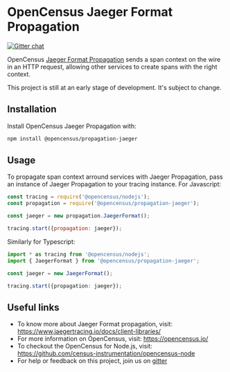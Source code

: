 # OpenCensus Jaeger Format Propagation
[![Gitter chat][gitter-image]][gitter-url]

OpenCensus [Jaeger Format Propagation](https://www.jaegertracing.io/docs/1.10/client-libraries/#propagation-format) sends a span context on the wire in an HTTP request, allowing other services to create spans with the right context.

This project is still at an early stage of development. It's subject to change.

## Installation

Install OpenCensus Jaeger Propagation with:
```bash
npm install @opencensus/propagation-jaeger
```

## Usage

To propagate span context arround services with Jaeger Propagation, pass an instance of Jaeger Propagation to your tracing instance. For Javascript:

```javascript
const tracing = require('@opencensus/nodejs');
const propagation = require('@opencensus/propagation-jaeger');

const jaeger = new propagation.JaegerFormat();

tracing.start({propagation: jaeger});
```

Similarly for Typescript:

```typescript
import * as tracing from '@opencensus/nodejs';
import { JaegerFormat } from '@opencensus/propagation-jaeger';

const jaeger = new JaegerFormat();

tracing.start({propagation: jaeger});
```

## Useful links
- To know more about Jaeger Format propagation, visit: <https://www.jaegertracing.io/docs/client-libraries/>
- For more information on OpenCensus, visit: <https://opencensus.io/>
- To checkout the OpenCensus for Node.js, visit: <https://github.com/census-instrumentation/opencensus-node>
- For help or feedback on this project, join us on [gitter](https://gitter.im/census-instrumentation/Lobby)

[gitter-image]: https://badges.gitter.im/census-instrumentation/lobby.svg
[gitter-url]: https://gitter.im/census-instrumentation/lobby?utm_source=badge&utm_medium=badge&utm_campaign=pr-badge&utm_content=badge

